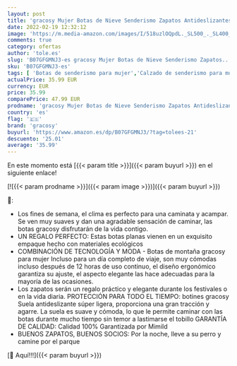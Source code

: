 ```yaml
---
layout: post
title: 'gracosy Mujer Botas de Nieve Senderismo Zapatos Antideslizantes Trekking Zapatos Invierno Piel de Forro Sneakers Transpirables'
date: 2022-02-19 12:32:12
image: 'https://m.media-amazon.com/images/I/518uzlOQpdL._SL500_._SL400_.jpg'
comments: true
category: ofertas
author: 'tole.es'
slug: 'B07GFGMNJ3-es gracosy Mujer Botas de Nieve Senderismo Zapatos...'
sku: 'B07GFGMNJ3-es'
tags: [ 'Botas de senderismo para mujer','Calzado de senderismo para mujer','Calzado deportivo para mujer','Zapatillas y calzado deportivo para mujer','Zapatos','Zapatos para mujer','Zapatos y complementos','gracosy','zapatos', ]
actualPrice: 35.99 EUR
currency: EUR
price: 35.99
comparePrice: 47.99 EUR
prodname: 'gracosy Mujer Botas de Nieve Senderismo Zapatos Antideslizantes Trekking Zapatos Invierno Piel de Forro Sneakers Transpirables'
country: 'es'
flag: '🇪🇸'
brand: 'gracosy'
buyurl: 'https://www.amazon.es/dp/B07GFGMNJ3/?tag=tolees-21'
descuento: '25.01'
average: '35.99'
---
```


En este momento está [{{< param title >}}]({{< param buyurl >}}) en el siguiente enlace!

[![{{< param prodname >}}]({{< param image >}})]({{< param buyurl >}})

🔎:

- Los fines de semana, el clima es perfecto para una caminata y acampar. Se ven muy suaves y dan una agradable sensación de caminar, las botas gracosy disfrutarán de la vida contigo.
- UN REGALO PERFECTO: Estas botas planas vienen en un exquisito empaque hecho con materiales ecológicos
- COMBINACIÓN DE TECNOLOGÍA Y MODA - Botas de montaña gracosy para mujer Incluso para un día completo de viaje, son muy cómodas incluso después de 12 horas de uso continuo, el diseño ergonómico garantiza su ajuste, el aspecto elegante las hace adecuadas para la mayoría de las ocasiones.
- Los zapatos serán un regalo práctico y elegante durante los festivales o en la vida diaria. PROTECCIÓN PARA TODO EL TIEMPO: botines gracosy Suela antideslizante súper ligera, proporciona una gran tracción y agarre. La suela es suave y cómoda, lo que le permite caminar con las botas durante mucho tiempo sin temor a lastimarse el tobillo GARANTÍA DE CALIDAD: Calidad 100% Garantizada por Mimild
- BUENOS ZAPATOS, BUENOS SOCIOS: Por la noche, lleve a su perro y camine por el parque

[🛒 Aquí!!!]({{< param buyurl >}})

